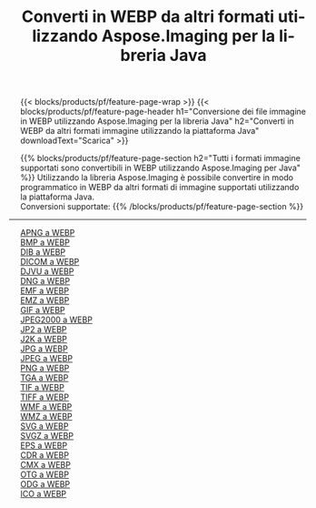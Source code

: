 ﻿---
title: Converti in WEBP da altri formati utilizzando Aspose.Imaging per la libreria Java 
weight: 3920
url: /it/java/conversion/to/webp 
lang: it
langdirlevel: 2
locales: zh-hans,ja,it,ru,de,es,fr,nl,id,lt,pl,pt,vi,tr,ko,zh-hant,ar,hi,th,sv,cs,uk,he
description: Usando Aspose.Imaging puoi convertire in WEBP da altri formati usando Java
---

{{< blocks/products/pf/feature-page-wrap >}}
{{< blocks/products/pf/feature-page-header h1="Conversione dei file immagine in WEBP utilizzando Aspose.Imaging per la libreria Java" h2="Converti in WEBP da altri formati immagine utilizzando la piattaforma Java" downloadText="Scarica" >}}


{{% blocks/products/pf/feature-page-section  h2="Tutti i formati immagine supportati sono convertibili in WEBP utilizzando Aspose.Imaging per Java" %}}
Utilizzando la libreria Aspose.Imaging è possibile convertire in modo programmatico in WEBP da altri formati di immagine supportati utilizzando la piattaforma Java.
<br/>
Conversioni supportate:
{{% /blocks/products/pf/feature-page-section %}}
<div class="container-fluid productfamilypage bg-gray">
    <div class="convertypes bg-gray agp-content section">
        <div class="container">
		<hr style="margin-left:-20px;"/>
		<div class="row other-converters">
		    <div class='col-md-2 other-converter remove-lp remove-rp'><a href="/imaging/it/java/conversion/apng-to-webp" >APNG a WEBP</a></div>
<div class='col-md-2 other-converter remove-lp remove-rp'><a href="/imaging/it/java/conversion/bmp-to-webp" >BMP a WEBP</a></div>
<div class='col-md-2 other-converter remove-lp remove-rp'><a href="/imaging/it/java/conversion/dib-to-webp" >DIB a WEBP</a></div>
<div class='col-md-2 other-converter remove-lp remove-rp'><a href="/imaging/it/java/conversion/dicom-to-webp" >DICOM a WEBP</a></div>
<div class='col-md-2 other-converter remove-lp remove-rp'><a href="/imaging/it/java/conversion/djvu-to-webp" >DJVU a WEBP</a></div>
<div class='col-md-2 other-converter remove-lp remove-rp'><a href="/imaging/it/java/conversion/dng-to-webp" >DNG a WEBP</a></div>
<div class='col-md-2 other-converter remove-lp remove-rp'><a href="/imaging/it/java/conversion/emf-to-webp" >EMF a WEBP</a></div>
<div class='col-md-2 other-converter remove-lp remove-rp'><a href="/imaging/it/java/conversion/emz-to-webp" >EMZ a WEBP</a></div>
<div class='col-md-2 other-converter remove-lp remove-rp'><a href="/imaging/it/java/conversion/gif-to-webp" >GIF a WEBP</a></div>
<div class='col-md-2 other-converter remove-lp remove-rp'><a href="/imaging/it/java/conversion/jpeg2000-to-webp" >JPEG2000 a WEBP</a></div>
<div class='col-md-2 other-converter remove-lp remove-rp'><a href="/imaging/it/java/conversion/jp2-to-webp" >JP2 a WEBP</a></div>
<div class='col-md-2 other-converter remove-lp remove-rp'><a href="/imaging/it/java/conversion/j2k-to-webp" >J2K a WEBP</a></div>
<div class='col-md-2 other-converter remove-lp remove-rp'><a href="/imaging/it/java/conversion/jpg-to-webp" >JPG a WEBP</a></div>
<div class='col-md-2 other-converter remove-lp remove-rp'><a href="/imaging/it/java/conversion/jpeg-to-webp" >JPEG a WEBP</a></div>
<div class='col-md-2 other-converter remove-lp remove-rp'><a href="/imaging/it/java/conversion/png-to-webp" >PNG a WEBP</a></div>
<div class='col-md-2 other-converter remove-lp remove-rp'><a href="/imaging/it/java/conversion/tga-to-webp" >TGA a WEBP</a></div>
<div class='col-md-2 other-converter remove-lp remove-rp'><a href="/imaging/it/java/conversion/tif-to-webp" >TIF a WEBP</a></div>
<div class='col-md-2 other-converter remove-lp remove-rp'><a href="/imaging/it/java/conversion/tiff-to-webp" >TIFF a WEBP</a></div>
<div class='col-md-2 other-converter remove-lp remove-rp'><a href="/imaging/it/java/conversion/wmf-to-webp" >WMF a WEBP</a></div>
<div class='col-md-2 other-converter remove-lp remove-rp'><a href="/imaging/it/java/conversion/wmz-to-webp" >WMZ a WEBP</a></div>
<div class='col-md-2 other-converter remove-lp remove-rp'><a href="/imaging/it/java/conversion/svg-to-webp" >SVG a WEBP</a></div>
<div class='col-md-2 other-converter remove-lp remove-rp'><a href="/imaging/it/java/conversion/svgz-to-webp" >SVGZ a WEBP</a></div>
<div class='col-md-2 other-converter remove-lp remove-rp'><a href="/imaging/it/java/conversion/eps-to-webp" >EPS a WEBP</a></div>
<div class='col-md-2 other-converter remove-lp remove-rp'><a href="/imaging/it/java/conversion/cdr-to-webp" >CDR a WEBP</a></div>
<div class='col-md-2 other-converter remove-lp remove-rp'><a href="/imaging/it/java/conversion/cmx-to-webp" >CMX a WEBP</a></div>
<div class='col-md-2 other-converter remove-lp remove-rp'><a href="/imaging/it/java/conversion/otg-to-webp" >OTG a WEBP</a></div>
<div class='col-md-2 other-converter remove-lp remove-rp'><a href="/imaging/it/java/conversion/odg-to-webp" >ODG a WEBP</a></div>
<div class='col-md-2 other-converter remove-lp remove-rp'><a href="/imaging/it/java/conversion/ico-to-webp" >ICO a WEBP</a></div>
                </div>
        </div>
    </div>
</div>
<br/>

